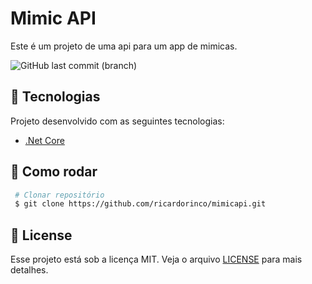 # Mimic API

Este é um projeto de uma api para um app de mimicas.

![GitHub last commit (branch)](https://img.shields.io/github/last-commit/ricardorinco/mimicapi/master?label=LAST%20COMMIT%20&style=for-the-badge)

## :rocket: Tecnologias

Projeto desenvolvido com as seguintes tecnologias:

- [.Net Core](https://dotnet.microsoft.com/)

## :construction_worker: Como rodar

``` bash
 # Clonar repositório
 $ git clone https://github.com/ricardorinco/mimicapi.git
```

## :memo: License

Esse projeto está sob a licença MIT. Veja o arquivo [LICENSE](LICENSE.md) para mais detalhes.
